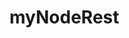 # myNodeRest

<!--// server.js

// BASE SETUP
// =============================================================================

// call the packages we need
var express    = require('express');        // call express
var app        = express();                 // define our app using express
var bodyParser = require('body-parser');

// configure app to use bodyParser()
// this will let us get the data from a POST
app.use(bodyParser.urlencoded({ extended: true }));
app.use(bodyParser.json());

var port = process.env.PORT || 8080;        // set our port

// ROUTES FOR OUR API
// =============================================================================
var router = express.Router();              // get an instance of the express Router

// test route to make sure everything is working (accessed at GET http://localhost:8080/api)
router.get('/', function(req, res) {
    res.json({ message: 'hooray! welcome to our api!' });   
});

// more routes for our API will happen here

// REGISTER OUR ROUTES -------------------------------
// all of our routes will be prefixed with /api
app.use('/api', router);

// START THE SERVER
// =============================================================================
app.listen(port);
console.log('Magic happens on port ' + port);-->


 <!--"scripts": { 
    // https://docs.npmjs.com/misc/scripts
    // "heroku-prebuild": "echo This runs before Heroku installs your dependencies.",
    // "heroku-postbuild": "echo This runs afterwards.",
    // "postinstall": "scripts/postinstall.sh",
    // "postinstall": "if [ $BUILD_ASSETS ]; then npm run build-assets; fi",
    // "build-assets": "bower install && grunt build",
    // "postinstall": "bower install && grunt build",
    // "serve": "nodemon index.js",
    // "dev": "nodemon index.js", // npm run dev
    "start": "nodemon index.js", // "node index.js", // npm run start
    "test": "test" // npm run test
  },-->